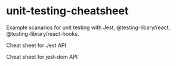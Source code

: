 # unit-testing-cheatsheet

Example scanarios for unit testing with Jest, @testing-libary/react, @testing-library/react-hooks.

Cheat sheet for Jest API

Cheat sheet for jest-dom API
